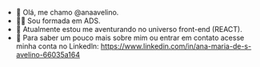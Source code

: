 - 👋 Olá, me chamo @anaavelino.
 - 👩‍🎓 Sou formada em ADS.
 - 🦄 Atualmente estou me aventurando no universo front-end (REACT).
 - 👥 Para saber um pouco mais sobre mim ou entrar em contato acesse minha conta no Linkedln:
     https://www.linkedin.com/in/ana-maria-de-s-avelino-66035a164


